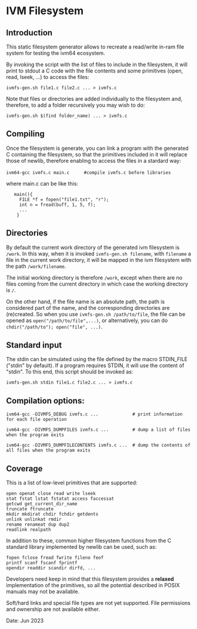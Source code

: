 # IVM Filesystem

## Introduction
This static filesystem generator allows to recreate a read/write
in-ram file system for testing the ivm64 ecosystem.

By invoking the script with the list of files to include in the filesystem,
it will print to stdout a C code with the file contents and some primitives
(open, read, lseek, ...) to access the files:

```ivmfs-gen.sh file1.c file2.c ... > ivmfs.c```

Note that files or directories are added individually to the filesystem and, therefore, to add  a folder recursively you may wish to do:

```ivmfs-gen.sh $(find folder_name) ... > ivmfs.c```


## Compiling
 
Once the filesystem is generate, you can link a program with the generated C containing the filesystem, so that the primitives included in it will replace those of newlib, therefore enabling to access the
files in a stardard way:

```ivm64-gcc ivmfs.c main.c ```   ```    #compile ivmfs.c before libraries```

 where main.c can be like this:
```
   main(){
     FILE *f = fopen("file1.txt", "r");
     int n = fread(buff, 1, 5, f);
     ...
    }
```
## Directories 

By default the current work directory of the generated ivm filesystem is ```/work```. In this way, when it is invoked ```ivmfs-gen.sh filename```, with ```filename``` a file in the current work directory, it will be mapped in the ivm filesystem with the path ```/work/filename```.

The initial working directory is therefore ```/work```, except when there are no files coming from the current directory in which case the working directory is ```/```.

On the other hand, if the file name is an absolute path, the path is  considered part of the name, and the corresponding directories are (re)created. So when you use ```ivmfs-gen.sh /path/to/file```, the file can be opened  as ```open("/path/to/file",...)```, or alternatively, you can do ```chdir("/path/to"); open("file", ...)```.

## Standard input

The stdin can be simulated using the file defined by
 the macro STDIN_FILE ("stdin" by default). If
 a program requires STDIN, it will use the content of
 "stdin". To this end, this script should be invoked as:

  ```ivmfs-gen.sh stdin file1.c file2.c ... > ivmfs.c ```


## Compilation options:

```ivm64-gcc -DIVMFS_DEBUG ivmfs.c ...             # print information for each file operation ```

```ivm64-gcc -DIVMFS_DUMPFILES ivmfs.c ...         # dump a list of files when the program exits ```

```ivm64-gcc -DIVMFS_DUMPFILECONTENTS ivmfs.c ...  # dump the contents of all files when the program exits ```



## Coverage

This is a list of low-level primitives that are supported:
```
open openat close read write lseek
stat fstat lstat fstatat access faccessat
getcwd get_current_dir_name
truncate ftruncate
mkdir mkdirat chdir fchdir getdents
unlink unlinkat rmdir
rename renameat dup dup2
readlink realpath
```

In addition to these, common higher filesystem functions from the C standard
library implemented by newlib can be used, such as:

```
fopen fclose fread fwrite fileno feof
printf scanf fscanf fprintf
opendir readdir scandir dirfd, ...
```

Developers need keep in mind that this filesystem provides a **relaxed** implementation of the primitives, so all the potential described in POSIX manuals may not be available. 

Soft/hard links and special file types are not yet supported. File permissions and ownership are not available either.


Date: Jun 2023
